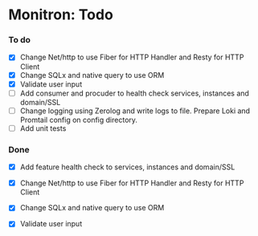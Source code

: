 # Monitron: Todo

### To do
- [x] Change Net/http to use Fiber for HTTP Handler and Resty for HTTP Client
- [x] Change SQLx and native query to use ORM
- [x] Validate user input
- [ ] Add consumer and procuder to health check services, instances and domain/SSL
- [ ] Change logging using Zerolog and write logs to file. Prepare Loki and Promtail config on config directory.
- [ ] Add unit tests

### Done
- [x] Add feature health check to services, instances and domain/SSL
- [x] Change Net/http to use Fiber for HTTP Handler and Resty for HTTP Client
- [x] Change SQLx and native query to use ORM
- [x] Validate user input

